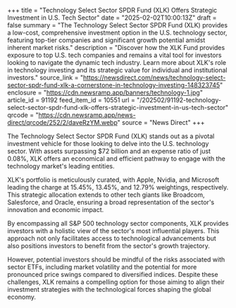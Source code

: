 +++
title = "Technology Select Sector SPDR Fund (XLK) Offers Strategic Investment in U.S. Tech Sector"
date = "2025-02-02T10:00:13Z"
draft = false
summary = "The Technology Select Sector SPDR Fund (XLK) provides a low-cost, comprehensive investment option in the U.S. technology sector, featuring top-tier companies and significant growth potential amidst inherent market risks."
description = "Discover how the XLK Fund provides exposure to top U.S. tech companies and remains a vital tool for investors looking to navigate the dynamic tech industry. Learn more about XLK's role in technology investing and its strategic value for individual and institutional investors."
source_link = "https://newsdirect.com/news/technology-select-sector-spdr-fund-xlk-a-cornerstone-in-technology-investing-148323745"
enclosure = "https://cdn.newsramp.app/banners/technology-1.jpg"
article_id = 91192
feed_item_id = 10551
url = "/202502/91192-technology-select-sector-spdr-fund-xlk-offers-strategic-investment-in-us-tech-sector"
qrcode = "https://cdn.newsramp.app/news-direct/qrcode/252/2/daveRzYM.webp"
source = "News Direct"
+++

<p>The Technology Select Sector SPDR Fund (XLK) stands out as a pivotal investment vehicle for those looking to delve into the U.S. technology sector. With assets surpassing $72 billion and an expense ratio of just 0.08%, XLK offers an economical and efficient pathway to engage with the technology market's leading entities.</p><p>XLK's portfolio is meticulously curated, with Apple, Nvidia, and Microsoft leading the charge at 15.45%, 13.45%, and 12.79% weightings, respectively. This strategic allocation extends to other tech giants like Broadcom, Salesforce, and Oracle, ensuring a broad representation of the sector's innovation and economic impact.</p><p>By encompassing all S&P 500 technology sector components, XLK provides investors with a holistic view of the sector's most influential players. This approach not only facilitates access to technological advancements but also positions investors to benefit from the sector's growth trajectory.</p><p>However, potential investors should be mindful of the risks associated with sector ETFs, including market volatility and the potential for more pronounced price swings compared to diversified indices. Despite these challenges, XLK remains a compelling option for those aiming to align their investment strategies with the technological forces shaping the global economy.</p>